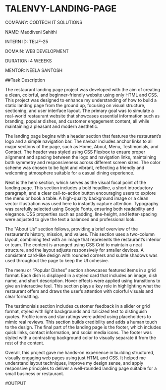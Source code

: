 # TALENVY-LANDING-PAGE

COMPANY: CODTECH IT SOLUTIONS

NAME: Maddiveni Sahithi

INTERN ID:  TEtJF-25

DOMAIN: WEB DEVELOPMENT

DURATION: 4 WEEEKS

MENTOR: NEELA SANTOSH

##Task Description

The restaurant landing page project was developed with the aim of creating a clean, colorful, and beginner-friendly website using only HTML and CSS. This project was designed to enhance my understanding of how to build a static landing page from the ground up, focusing on visual structure, sectioning, and user interface layout. The primary goal was to simulate a real-world restaurant website that showcases essential information such as branding, popular dishes, and customer engagement content, all while maintaining a pleasant and modern aesthetic.

The landing page begins with a header section that features the restaurant’s logo and a simple navigation bar. The navbar includes anchor links to all major sections of the page, such as Home, About, Menu, Testimonials, and Contact. The header was styled using CSS Flexbox to ensure proper alignment and spacing between the logo and navigation links, maintaining both symmetry and responsiveness across different screen sizes. The color scheme was chosen to be light and vibrant, reflecting a friendly and welcoming atmosphere suitable for a casual dining experience.

Next is the hero section, which serves as the visual focal point of the landing page. This section includes a bold headline, a short introductory paragraph, and a clear call-to-action button encouraging users to explore the menu or book a table. A high-quality background image or a clean vector illustration was used here to instantly capture attention. Typography was carefully selected using Google Fonts, ensuring both readability and elegance. CSS properties such as padding, line-height, and letter-spacing were adjusted to give the text a balanced and professional look.

The "About Us" section follows, providing a brief overview of the restaurant’s history, mission, and values. This section uses a two-column layout, combining text with an image that represents the restaurant’s interior or team. The content is arranged using CSS Grid to maintain a neat structure, and the layout adjusts responsively for smaller devices. A consistent card-like design with rounded corners and subtle shadows was used throughout the page to keep the UI cohesive.

The menu or “Popular Dishes” section showcases featured items in a grid format. Each dish is displayed in a styled card that includes an image, dish name, and short description. Hover effects were applied using transitions to give an interactive feel. This section plays a key role in highlighting what the restaurant offers and draws the user’s attention with colorful visuals and clear formatting.

The testimonials section includes customer feedback in a slider or grid format, styled with light backgrounds and italicized text to distinguish quotes. Profile icons and star ratings were added using placeholders to mimic real reviews. This section builds credibility and adds a human touch to the design. The final part of the landing page is the footer, which includes quick links, contact information, and social media icons. The footer was styled with a contrasting background color to visually separate it from the rest of the content.

Overall, this project gave me hands-on experience in building structured, visually engaging web pages using just HTML and CSS. It helped me understand layout techniques, improve my design sense, and apply responsive principles to deliver a well-rounded landing page suitable for a small business or restaurant.

#OUTPUT 

